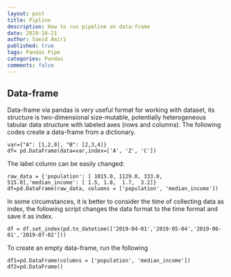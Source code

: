 ```yaml
---
layout: post
title: Pipline
description: How to run pipeline on data-frame
date: 2019-10-21
author: Saeid Amiri
published: true
tags: Pandas Pipe
categories: Pandas
comments: false
---
```


## Data-frame
Data-frame via pandas is very useful format for working with dataset, its structure is two-dimensional size-mutable, potentially heterogeneous
tabular data structure with labeled axes (rows and columns). The following codes create a data-frame from a dictionary.  

```
var={"A": [1,2,0], "B": [2,3,4]}
df= pd.DataFrame(data=var,index=['A', 'Z', 'C'])
```

The label column can be easily changed:
```
raw_data = {'population': [ 1015.0, 1129.0, 333.0,  515.0],'median_income': [ 1.5, 1.8,  1.7,  3.2]}
df=pd.DataFrame(raw_data, columns = ['population', 'median_income'])
```

In some circumstances, it is better to consider the time of collecting data as index, the following script changes the data format to the time format and save it as index.  
```
df = df.set_index(pd.to_datetime(['2019-04-01','2019-05-04','2019-06-01','2019-07-02']))
```

To create an empty data-frame, run the following
```
df1=pd.DataFrame(columns = ['population', 'median_income'])
df2=pd.DataFrame()
```